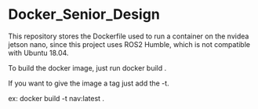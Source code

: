# Docker_Senior_Design

This repository stores the Dockerfile used to run a container
on the nvidea jetson nano, since this project uses ROS2 Humble, which is not compatible with Ubuntu 18.04.

To build the docker image, just run docker build .

If you want to give the image a tag just add the -t.

ex: docker build -t nav:latest .
